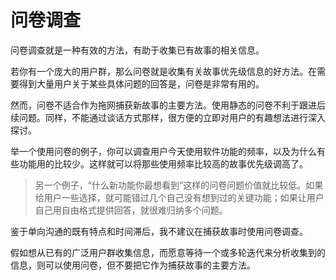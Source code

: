 # 问卷调查

问卷调查就是一种有效的方法，有助于收集已有故事的相关信息。

若你有一个庞大的用户群，那么问卷就是收集有关故事优先级信息的好方法。在需要得到大量用户关于某些具体问题的回答是，问卷是非常有用的。

然而，问卷不适合作为拖网捕获新故事的主要方法。使用静态的问卷不利于跟进后续问题。同样，不能通过谈话方式那样，很方便的立即对用户的有趣想法进行深入探讨。

举一个使用问卷的例子，你可以调查用户今天使用软件功能的频率，以及为什么有些功能用的比较少。这样就可以将那些使用频率比较高的故事优先级调高了。

> 另一个例子，“什么新功能你最想看到”这样的问卷问题价值就比较低。如果给用户一些选择，就可能错过几个自己没有想到过的关键功能；如果让用户自己用自由格式提供回答，就很难归纳多个问题。

鉴于单向沟通的既有特点和时间滞后，我不建议在捕获故事时使用问卷调查。

假如想从已有的广泛用户群收集信息，而愿意等待一个或多轮迭代来分析收集到的信息，则可以使用问卷，但不要把它作为捕获故事的主要方法。
